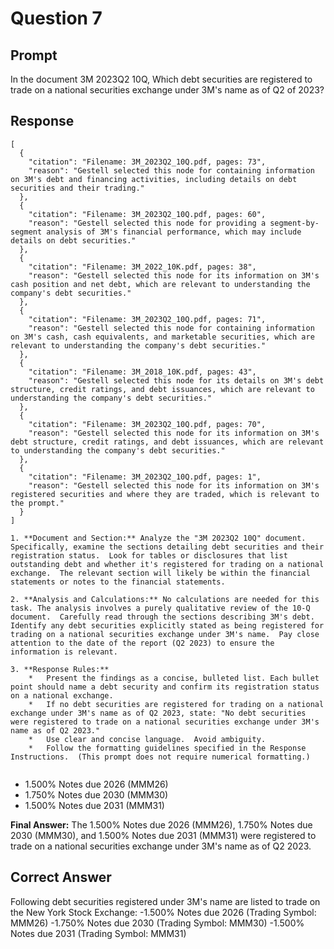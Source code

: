 # Question 7

## Prompt

In the document 3M 2023Q2 10Q, Which debt securities are registered to trade on a national securities exchange under 3M's name as of Q2 of 2023?

## Response

```results
[
  {
    "citation": "Filename: 3M_2023Q2_10Q.pdf, pages: 73",
    "reason": "Gestell selected this node for containing information on 3M's debt and financing activities, including details on debt securities and their trading."
  },
  {
    "citation": "Filename: 3M_2023Q2_10Q.pdf, pages: 60",
    "reason": "Gestell selected this node for providing a segment-by-segment analysis of 3M's financial performance, which may include details on debt securities."
  },
  {
    "citation": "Filename: 3M_2022_10K.pdf, pages: 38",
    "reason": "Gestell selected this node for its information on 3M's cash position and net debt, which are relevant to understanding the company's debt securities."
  },
  {
    "citation": "Filename: 3M_2023Q2_10Q.pdf, pages: 71",
    "reason": "Gestell selected this node for containing information on 3M's cash, cash equivalents, and marketable securities, which are relevant to understanding the company's debt securities."
  },
  {
    "citation": "Filename: 3M_2018_10K.pdf, pages: 43",
    "reason": "Gestell selected this node for its details on 3M's debt structure, credit ratings, and debt issuances, which are relevant to understanding the company's debt securities."
  },
  {
    "citation": "Filename: 3M_2023Q2_10Q.pdf, pages: 70",
    "reason": "Gestell selected this node for its information on 3M's debt structure, credit ratings, and debt issuances, which are relevant to understanding the company's debt securities."
  },
  {
    "citation": "Filename: 3M_2023Q2_10Q.pdf, pages: 1",
    "reason": "Gestell selected this node for its information on 3M's registered securities and where they are traded, which is relevant to the prompt."
  }
]
```

```cot
1. **Document and Section:** Analyze the "3M 2023Q2 10Q" document.  Specifically, examine the sections detailing debt securities and their registration status.  Look for tables or disclosures that list outstanding debt and whether it's registered for trading on a national exchange.  The relevant section will likely be within the financial statements or notes to the financial statements.

2. **Analysis and Calculations:** No calculations are needed for this task. The analysis involves a purely qualitative review of the 10-Q document.  Carefully read through the sections describing 3M's debt. Identify any debt securities explicitly stated as being registered for trading on a national securities exchange under 3M's name.  Pay close attention to the date of the report (Q2 2023) to ensure the information is relevant.

3. **Response Rules:**
    *   Present the findings as a concise, bulleted list. Each bullet point should name a debt security and confirm its registration status on a national exchange.
    *   If no debt securities are registered for trading on a national exchange under 3M's name as of Q2 2023, state: "No debt securities were registered to trade on a national securities exchange under 3M's name as of Q2 2023."
    *   Use clear and concise language.  Avoid ambiguity.
    *   Follow the formatting guidelines specified in the Response Instructions.  (This prompt does not require numerical formatting.)


```

- 1.500% Notes due 2026 (MMM26)
- 1.750% Notes due 2030 (MMM30)
- 1.500% Notes due 2031 (MMM31)

**Final Answer:** The 1.500% Notes due 2026 (MMM26), 1.750% Notes due 2030 (MMM30), and 1.500% Notes due 2031 (MMM31) were registered to trade on a national securities exchange under 3M's name as of Q2 2023.

## Correct Answer

Following debt securities registered under 3M's name are listed to trade on the New York Stock Exchange:
-1.500% Notes due 2026 (Trading Symbol: MMM26)
-1.750% Notes due 2030 (Trading Symbol: MMM30)
-1.500% Notes due 2031 (Trading Symbol: MMM31)
